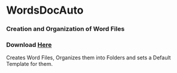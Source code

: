 # WordsDocAuto
### Creation and Organization of Word Files

### Download [Here](https://github.com/Cynastic/WordsDocAuto/releases/download/0.3.1/WDocAuto.0.3.1.exe)

Creates Word Files, Organizes them into Folders and sets a Default Template for them.

